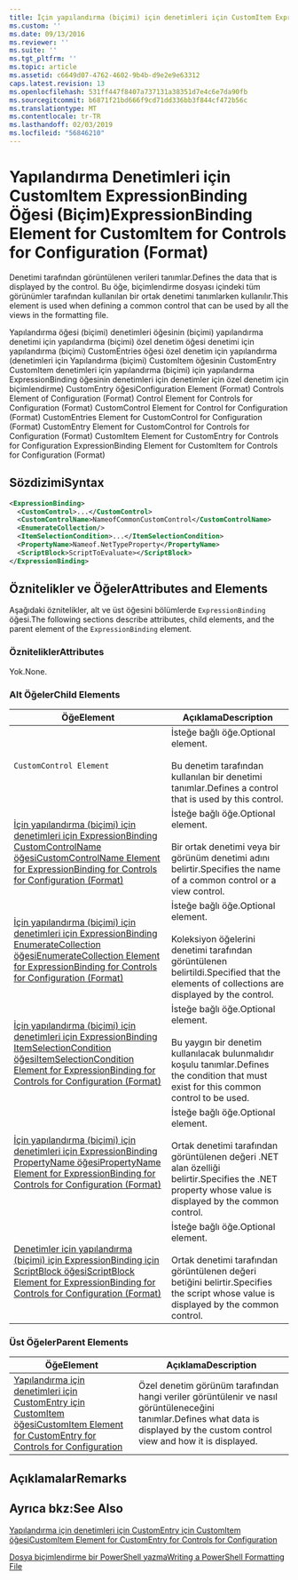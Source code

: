 ```yaml
---
title: İçin yapılandırma (biçimi) için denetimleri için CustomItem ExpressionBinding öğesi | Microsoft Docs
ms.custom: ''
ms.date: 09/13/2016
ms.reviewer: ''
ms.suite: ''
ms.tgt_pltfrm: ''
ms.topic: article
ms.assetid: c6649d07-4762-4602-9b4b-d9e2e9e63312
caps.latest.revision: 13
ms.openlocfilehash: 531ff447f8407a737131a38351d7e4c6e7da90fb
ms.sourcegitcommit: b6871f21bd666f9cd71dd336bb3f844cf472b56c
ms.translationtype: MT
ms.contentlocale: tr-TR
ms.lasthandoff: 02/03/2019
ms.locfileid: "56846210"
---
```

# <a name="expressionbinding-element-for-customitem-for-controls-for-configuration-format"></a><span data-ttu-id="e193b-102">Yapılandırma Denetimleri için CustomItem ExpressionBinding Öğesi (Biçim)</span><span class="sxs-lookup"><span data-stu-id="e193b-102">ExpressionBinding Element for CustomItem for Controls for Configuration (Format)</span></span>

<span data-ttu-id="e193b-103">Denetimi tarafından görüntülenen verileri tanımlar.</span><span class="sxs-lookup"><span data-stu-id="e193b-103">Defines the data that is displayed by the control.</span></span> <span data-ttu-id="e193b-104">Bu öğe, biçimlendirme dosyası içindeki tüm görünümler tarafından kullanılan bir ortak denetimi tanımlarken kullanılır.</span><span class="sxs-lookup"><span data-stu-id="e193b-104">This element is used when defining a common control that can be used by all the views in the formatting file.</span></span>

<span data-ttu-id="e193b-105">Yapılandırma öğesi (biçimi) denetimleri öğesinin (biçimi) yapılandırma denetimi için yapılandırma (biçimi) özel denetim öğesi denetimi için yapılandırma (biçimi) CustomEntries öğesi özel denetim için yapılandırma (denetimleri için Yapılandırma (biçimi) CustomItem öğesinin CustomEntry CustomItem denetimleri için yapılandırma (biçimi) için yapılandırma ExpressionBinding öğesinin denetimleri için denetimler için özel denetim için biçimlendirme) CustomEntry öğesi</span><span class="sxs-lookup"><span data-stu-id="e193b-105">Configuration Element (Format) Controls Element of Configuration (Format) Control Element for Controls for Configuration (Format) CustomControl Element for Control for Configuration (Format) CustomEntries Element for CustomControl for Configuration (Format) CustomEntry Element for CustomControl for Controls for Configuration (Format) CustomItem Element for CustomEntry for Controls for Configuration ExpressionBinding Element for CustomItem for Controls for Configuration (Format)</span></span>

## <a name="syntax"></a><span data-ttu-id="e193b-106">Sözdizimi</span><span class="sxs-lookup"><span data-stu-id="e193b-106">Syntax</span></span>

```xml
<ExpressionBinding>
  <CustomControl>...</CustomControl>
  <CustomControlName>NameofCommonCustomControl</CustomControlName>
  <EnumerateCollection/>
  <ItemSelectionCondition>...</ItemSelectionCondition>
  <PropertyName>Nameof.NetTypeProperty</PropertyName>
  <ScriptBlock>ScriptToEvaluate></ScriptBlock>
</ExpressionBinding>
```

## <a name="attributes-and-elements"></a><span data-ttu-id="e193b-107">Öznitelikler ve Öğeler</span><span class="sxs-lookup"><span data-stu-id="e193b-107">Attributes and Elements</span></span>

<span data-ttu-id="e193b-108">Aşağıdaki öznitelikler, alt ve üst öğesini bölümlerde `ExpressionBinding` öğesi.</span><span class="sxs-lookup"><span data-stu-id="e193b-108">The following sections describe attributes, child elements, and the parent element of the `ExpressionBinding` element.</span></span>

### <a name="attributes"></a><span data-ttu-id="e193b-109">Öznitelikler</span><span class="sxs-lookup"><span data-stu-id="e193b-109">Attributes</span></span>

<span data-ttu-id="e193b-110">Yok.</span><span class="sxs-lookup"><span data-stu-id="e193b-110">None.</span></span>

### <a name="child-elements"></a><span data-ttu-id="e193b-111">Alt Öğeler</span><span class="sxs-lookup"><span data-stu-id="e193b-111">Child Elements</span></span>

|<span data-ttu-id="e193b-112">Öğe</span><span class="sxs-lookup"><span data-stu-id="e193b-112">Element</span></span>|<span data-ttu-id="e193b-113">Açıklama</span><span class="sxs-lookup"><span data-stu-id="e193b-113">Description</span></span>|
|-------------|-----------------|
|`CustomControl Element`|<span data-ttu-id="e193b-114">İsteğe bağlı öğe.</span><span class="sxs-lookup"><span data-stu-id="e193b-114">Optional element.</span></span><br /><br /> <span data-ttu-id="e193b-115">Bu denetim tarafından kullanılan bir denetimi tanımlar.</span><span class="sxs-lookup"><span data-stu-id="e193b-115">Defines a control that is used by this control.</span></span>|
|[<span data-ttu-id="e193b-116">İçin yapılandırma (biçimi) için denetimleri için ExpressionBinding CustomControlName öğesi</span><span class="sxs-lookup"><span data-stu-id="e193b-116">CustomControlName Element for ExpressionBinding for Controls for Configuration (Format)</span></span>](./customcontrolname-element-for-expressionbinding-for-controls-for-configuration-format.md)|<span data-ttu-id="e193b-117">İsteğe bağlı öğe.</span><span class="sxs-lookup"><span data-stu-id="e193b-117">Optional element.</span></span><br /><br /> <span data-ttu-id="e193b-118">Bir ortak denetimi veya bir görünüm denetimi adını belirtir.</span><span class="sxs-lookup"><span data-stu-id="e193b-118">Specifies the name of a common control or a view control.</span></span>|
|[<span data-ttu-id="e193b-119">İçin yapılandırma (biçimi) için denetimleri için ExpressionBinding EnumerateCollection öğesi</span><span class="sxs-lookup"><span data-stu-id="e193b-119">EnumerateCollection Element for ExpressionBinding for Controls for Configuration (Format)</span></span>](./enumeratecollection-element-for-expressionbinding-for-controls-for-configuration-format.md)|<span data-ttu-id="e193b-120">İsteğe bağlı öğe.</span><span class="sxs-lookup"><span data-stu-id="e193b-120">Optional element.</span></span><br /><br /> <span data-ttu-id="e193b-121">Koleksiyon öğelerini denetimi tarafından görüntülenen belirtildi.</span><span class="sxs-lookup"><span data-stu-id="e193b-121">Specified that the elements of collections are displayed by the control.</span></span>|
|[<span data-ttu-id="e193b-122">İçin yapılandırma (biçimi) için denetimleri için ExpressionBinding ItemSelectionCondition öğesi</span><span class="sxs-lookup"><span data-stu-id="e193b-122">ItemSelectionCondition Element for ExpressionBinding for Controls for Configuration (Format)</span></span>](./itemselectioncondition-element-for-expressionbinding-for-controls-for-configuration-format.md)|<span data-ttu-id="e193b-123">İsteğe bağlı öğe.</span><span class="sxs-lookup"><span data-stu-id="e193b-123">Optional element.</span></span><br /><br /> <span data-ttu-id="e193b-124">Bu yaygın bir denetim kullanılacak bulunmalıdır koşulu tanımlar.</span><span class="sxs-lookup"><span data-stu-id="e193b-124">Defines the condition that must exist for this common control to be used.</span></span>|
|[<span data-ttu-id="e193b-125">İçin yapılandırma (biçimi) için denetimleri için ExpressionBinding PropertyName öğesi</span><span class="sxs-lookup"><span data-stu-id="e193b-125">PropertyName Element for ExpressionBinding for Controls for Configuration (Format)</span></span>](./propertyname-element-for-expressionbinding-for-controls-for-configuration-format.md)|<span data-ttu-id="e193b-126">İsteğe bağlı öğe.</span><span class="sxs-lookup"><span data-stu-id="e193b-126">Optional element.</span></span><br /><br /> <span data-ttu-id="e193b-127">Ortak denetimi tarafından görüntülenen değeri .NET alan özelliği belirtir.</span><span class="sxs-lookup"><span data-stu-id="e193b-127">Specifies the .NET property whose value is displayed by the common control.</span></span>|
|[<span data-ttu-id="e193b-128">Denetimler için yapılandırma (biçimi) için ExpressionBinding için ScriptBlock öğesi</span><span class="sxs-lookup"><span data-stu-id="e193b-128">ScriptBlock Element for ExpressionBinding for Controls for Configuration (Format)</span></span>](./scriptblock-element-for-expressionbinding-for-controls-for-configuration-format.md)|<span data-ttu-id="e193b-129">İsteğe bağlı öğe.</span><span class="sxs-lookup"><span data-stu-id="e193b-129">Optional element.</span></span><br /><br /> <span data-ttu-id="e193b-130">Ortak denetimi tarafından görüntülenen değeri betiğini belirtir.</span><span class="sxs-lookup"><span data-stu-id="e193b-130">Specifies the script whose value is displayed by the common control.</span></span>|

### <a name="parent-elements"></a><span data-ttu-id="e193b-131">Üst Öğeler</span><span class="sxs-lookup"><span data-stu-id="e193b-131">Parent Elements</span></span>

|<span data-ttu-id="e193b-132">Öğe</span><span class="sxs-lookup"><span data-stu-id="e193b-132">Element</span></span>|<span data-ttu-id="e193b-133">Açıklama</span><span class="sxs-lookup"><span data-stu-id="e193b-133">Description</span></span>|
|-------------|-----------------|
|[<span data-ttu-id="e193b-134">Yapılandırma için denetimleri için CustomEntry için CustomItem öğesi</span><span class="sxs-lookup"><span data-stu-id="e193b-134">CustomItem Element for CustomEntry for Controls for Configuration</span></span>](./customitem-element-for-customentry-for-controls-for-configuration-format.md)|<span data-ttu-id="e193b-135">Özel denetim görünüm tarafından hangi veriler görüntülenir ve nasıl görüntüleneceğini tanımlar.</span><span class="sxs-lookup"><span data-stu-id="e193b-135">Defines what data is displayed by the custom control view and how it is displayed.</span></span>|

## <a name="remarks"></a><span data-ttu-id="e193b-136">Açıklamalar</span><span class="sxs-lookup"><span data-stu-id="e193b-136">Remarks</span></span>

## <a name="see-also"></a><span data-ttu-id="e193b-137">Ayrıca bkz:</span><span class="sxs-lookup"><span data-stu-id="e193b-137">See Also</span></span>

[<span data-ttu-id="e193b-138">Yapılandırma için denetimleri için CustomEntry için CustomItem öğesi</span><span class="sxs-lookup"><span data-stu-id="e193b-138">CustomItem Element for CustomEntry for Controls for Configuration</span></span>](./customitem-element-for-customentry-for-controls-for-configuration-format.md)

[<span data-ttu-id="e193b-139">Dosya biçimlendirme bir PowerShell yazma</span><span class="sxs-lookup"><span data-stu-id="e193b-139">Writing a PowerShell Formatting File</span></span>](./writing-a-powershell-formatting-file.md)

